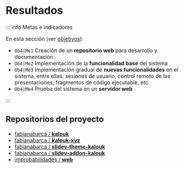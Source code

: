 # Resultados

::: info Metas e indicadores

En esta sección (ver [objetivos](/proyecto/objetivos.md)):

- `Ob4|Me1` Creación de un **repositorio web** para desarrollo y documentación
- `Ob4|Me2` Implementación de la **funcionalidad base** del sistema
- `Ob4|Me3` Implementación gradual de **nuevas funcionalidades** en el sistema, entre ellas: sesiones de usuario, control remoto de las presentaciones, fragmentos de código ejecutable, etc.
- `Ob4|Me4` Prueba del sistema en un **servidor web**

:::

## Repositorios del proyecto

- [fabianabarca / **kalouk**](https://github.com/fabianabarca/kalouk)
- [fabianabarca / **kalouk-xyz**](https://github.com/fabianabarca/kalouk-xyz)
- [fabianabarca / **slidev-theme-kalouk**](https://github.com/fabianabarca/slidev-theme-kalouk)
- [fabianabarca / **slidev-addon-kalouk**](https://github.com/fabianabarca/slidev-addon-kalouk)
- [improbabilidades / **web**](https://github.com/improbabilidades/web)
